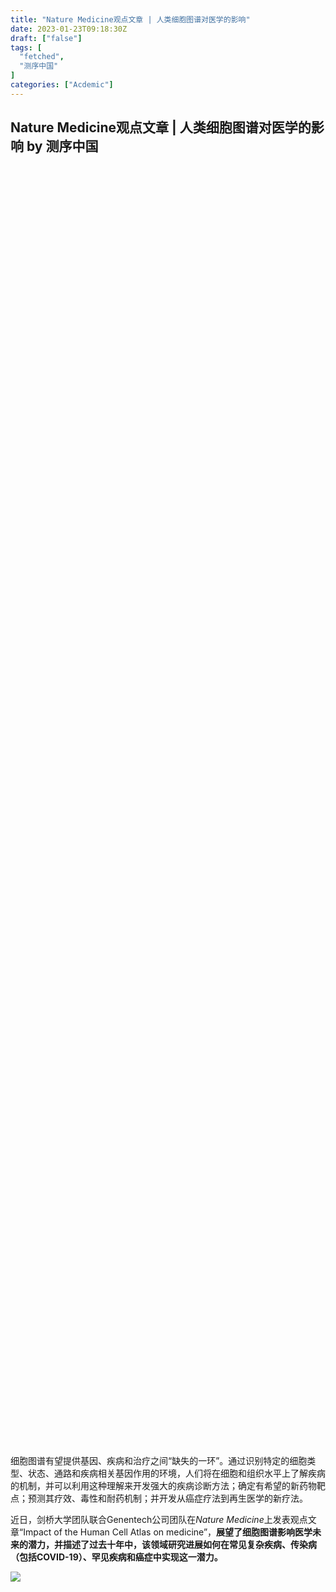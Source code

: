```yaml
---
title: "Nature Medicine观点文章 | 人类细胞图谱对医学的影响"
date: 2023-01-23T09:18:30Z
draft: ["false"]
tags: [
  "fetched",
  "测序中国"
]
categories: ["Acdemic"]
---
```

Nature Medicine观点文章 | 人类细胞图谱对医学的影响 by 测序中国
------
<div><section><section powered-by="xiumi.us"><section><section powered-by="xiumi.us"><section><section powered-by="xiumi.us"><section><section><section powered-by="xiumi.us"><section><svg viewbox="0 0 1 1"></svg></section></section><section powered-by="xiumi.us"><section><svg viewbox="0 0 1 1"></svg></section></section></section><section><section powered-by="xiumi.us"><section><svg viewbox="0 0 1 1"></svg></section></section><section powered-by="xiumi.us"><section><svg viewbox="0 0 1 1"></svg></section></section></section></section></section></section><section><section powered-by="xiumi.us"><p><br></p></section><section powered-by="xiumi.us"><section><p><span>细胞图谱有望提供基因、疾病和治疗之间“缺失的一环”。通过识别特定的细胞类型、状态、通路和疾病相关基因作用的环境，人们将在细胞和组织水平上了解疾病的机制，并可以利用这种理解来开发强大的疾病诊断方法；确定有希望的新药物靶点；预测其疗效、毒性和耐药机制；并开发从癌症疗法到再生医学的新疗法。</span></p></section></section><section powered-by="xiumi.us"><section><p><span>近日，剑桥大学团队联合Genentech公司团队在<em>Nature Medicine</em>上发表观点文章“Impact of the Human Cell Atlas on medicine”，<strong>展望了细胞图谱影响医学未来的潜力，并描述了过去十年中，该领域研究进展如何在常见复杂疾病、传染病（包括COVID-19）、罕见疾病和癌症中实现这一潜力。</strong></span></p><p><img data-cropselx1="0" data-cropselx2="553" data-cropsely1="1" data-cropsely2="218" data-ratio="0.25809435707678074" data-src="https://mmbiz.qpic.cn/mmbiz_png/DMKW2dzPflLPWG2Dd4Rn9ibWSvZ76fLLKQt5BkSKbibTEYvt58xqlR6qRYbBoxOI4zpKR7EWng5KGqNUHvwxCAQg/640?wx_fmt=png" data-type="png" data-w="1081" src="https://mmbiz.qpic.cn/mmbiz_png/DMKW2dzPflLPWG2Dd4Rn9ibWSvZ76fLLKQt5BkSKbibTEYvt58xqlR6qRYbBoxOI4zpKR7EWng5KGqNUHvwxCAQg/640?wx_fmt=png"></p></section></section></section><section><section powered-by="xiumi.us"><section><section><section powered-by="xiumi.us"><section><svg viewbox="0 0 1 1"></svg></section></section><section powered-by="xiumi.us"><section><svg viewbox="0 0 1 1"></svg></section></section></section><section><section powered-by="xiumi.us"><section><svg viewbox="0 0 1 1"></svg></section></section><section powered-by="xiumi.us"><section><svg viewbox="0 0 1 1"></svg></section></section></section></section></section></section></section></section></section></section><p><span>疾病发生是由于细胞状态改变以及细胞生态系统异常所导致的——这种改变或异常受到遗传因素和环境因素的驱动。为了深入了解疾病发生机制，发现并提供新的治疗方法，研究人员需要了解细胞内部信息，及其在健康和疾病中的相互作用。虽然几十年来，人们一直在朝这个方向努力，但技术挑战限制了人们更大规模、更精密尺度和更高分辨率来探究人类疾病的能力。</span></p><p><span>过去十年中，单细胞和空间基因组学的技术突破为健康和疾病领域的细胞和组织图谱研究开辟了道路，并影响了医学的各个方面。这些突破包括了解疾病基因起作用的细胞类型和通路，在细胞和多细胞水平上破译疾病发生和进展机制，定义疾病监测和诊断的新特征，发现和开发新的分子、基因和细胞疗法，并跟踪它们对患者的影响。</span></p><p><span>由于只有参照健康才能充分理解疾病，反之亦然，实现这一愿景将需要所有人类细胞的综合参考图谱，作为理解人类健康和诊断、监测和治疗疾病的基础。绘制人类细胞图谱带来了重大的管理和技术挑战，国际人类细胞图谱（HCA）计划正在应对这些挑战。</span></p><section><span>自单细胞分析方法出现不到10年，HCA推出5年以来，该领域在提供人类健康相关发现方面取得了巨大进步，并迅速开发和应用了新方法来解决医疗问题。<strong>在这里，我们探讨了细胞图谱加速生物医学发展的关键方式及其未来潜力。</strong></span></section><section><section powered-by="xiumi.us"><section><section powered-by="xiumi.us"><section><p><span><strong><strong>了解疾病生物学：从基因到细胞、通路和组织</strong></strong></span></p></section></section></section></section></section><p><br></p><section><section powered-by="xiumi.us"><section><section powered-by="xiumi.us"><p><strong><span>1.从疾病相关基因到作用细胞</span></strong></p></section></section></section></section><p><span>遗传变异——无论是常见的还是罕见的——都可能会增加患病风险。人类遗传学研究已经确定了超过10万个与不同人类特征相关的遗传变异，但要了解这些变异在疾病中的作用，还必须了解其表达和作用细胞。在罕见疾病中，相关细胞类型可能是未知的，甚至是未发现的。在常见复杂疾病中，来自全基因组关联研究（GWAS）和全表型关联研究的候选位点通常位于非编码区域，这些区域难以连接到受影响的蛋白质编码基因、作用细胞或功能细胞。此外，<strong>即使常见和罕见疾病具有相似的临床表型，也可能是不同基因变异的结果，因此在通路或细胞水平上识别共同机制更具挑战性。</strong></span></p><p><span>细胞图谱提供了一种解决这些挑战的方法。（图1）在罕见的孟德尔遗传疾病中，通过健康组织图谱发现了新细胞类型，包括罕见细胞，它们独特地表达关键疾病基因，甚至纠正了长期以来的假设。例如，肺离子细胞——在气管细胞图谱中发现的一种新型罕见细胞类型——是表达CFTR8、9的主要细胞类型，CFTR8、9是囊性纤维化的致病基因。特别是，对人类发育细胞图谱（HDCA）的研究可以揭示出生时表现的孟德尔遗传性疾病，例如发育中与成人肠神经系统中不同结肠病变体的细胞起源，或21三体对骨髓造血干细胞及其生态位的影响。</span></p><section><span>在常见的复杂疾病中，类似的分析在许多炎症、自身免疫、神经退行性疾病、呼吸、纤维化和其他疾病中，使用相关组织的健康和疾病图谱，揭示了新的关联。由于大多数风险变异位于非编码区域，整合GWAS汇总统计数据、细胞谱和染色质数据，以及细胞染色质和RNA的联合谱，可以进一步促进并发现此类关联。<strong>由于常见疾病基因通常具有多效性，更广泛的跨组织图谱有助于更好地解读它们在全身的影响</strong>。最后，图谱还允许研究人员从个体风险基因的水平转移到它们所参与的模块和通路，从而帮助破译基因功能，发现因果过程，并在通路水平上分析具有相似发病率的疾病，即使潜在的基因是不同的。</span></section><section><section powered-by="xiumi.us"><section><section powered-by="xiumi.us"><p><strong><span>2.重塑疾病组织中的细胞组成和多细胞结构</span></strong></p></section></section></section></section><p><span>细胞内在和细胞外在的变化在发病机制中都起着关键作用，并且可以作为治疗的靶标，但细胞内部通路的变化和细胞组成的变化在批量分析中往往会混淆。细胞图谱提供的细胞分辨率和越来越大的空间分辨率对此进行了区分，并允许在健康和疾病之间进行更准确和敏感的比较，如 IBD、哮喘、肺纤维化、类风湿性关节炎、糖尿病肾病、心肌病、阿尔茨海默病和许多其他常见疾病。</span></p><section><span>组分和细胞内在表达变化都可以在多种细胞类型之间进行协调，从而导致疾病中多细胞群落的转变。例如，将克罗恩病患者回肠中的细胞组成与健康参考图谱进行比较，确定了一个独特的免疫和基质细胞多细胞群落。与健康参照的比较也有助于破译驱动这些协调细胞群落的机制，以及它们组成细胞内的基因通路。例如，与健康组织相比，牛皮癣皮肤损伤的特征是特定类别的巨噬细胞和血管内皮细胞的扩张，它们分别通过趋化因子CXCL8及其受体ACKR1相互作用。最后，计算方法可以恢复多细胞基因通路，其中细胞内在通路在跨样本或物理生态位的多种不同细胞类型之间进行协调。</span></section><section><section powered-by="xiumi.us"><section><section powered-by="xiumi.us"><p><strong><span>3.绘制肿瘤中恶性细胞和微环境细胞</span></strong></p></section></section></section></section><p><span>细胞和空间基因组图谱也正在改变人们对癌症生物学的理解。<strong>将实体瘤与健康参考进行比较分析有助于绘制其生物学复杂性</strong>——将恶性区室中的遗传和表观遗传变异与肿瘤微环境中的细胞多样性相结合，有助于确定相关的疾病机制和治疗干预的机会，以及耐药机制，还可以预测对治疗反应的细胞群落，以及成人和儿童肿瘤的细胞起源。</span></p><section><img data-cropselx1="0" data-cropselx2="548" data-cropsely1="0" data-cropsely2="385" data-ratio="0.7021897810218978" data-src="https://mmbiz.qpic.cn/mmbiz_png/DMKW2dzPflLPWG2Dd4Rn9ibWSvZ76fLLKAUOdfyEPUqZYHib8rSOGOQySo9tiajRuFHIpk3VktKMPSCRoktRPNTQQ/640?wx_fmt=png" data-type="png" data-w="685" src="https://mmbiz.qpic.cn/mmbiz_png/DMKW2dzPflLPWG2Dd4Rn9ibWSvZ76fLLKAUOdfyEPUqZYHib8rSOGOQySo9tiajRuFHIpk3VktKMPSCRoktRPNTQQ/640?wx_fmt=png"></section><section><span>图1: 人类细胞图谱的潜在医学影响和面临的挑战。左图，从细胞图谱中得出的关于疾病机制、诊断和治疗的重要见解。右图，影响医疗的关键技术和基本障碍，包括多样性、数据可用性和了解疾病进展。</span></section><section><section powered-by="xiumi.us"><section><section powered-by="xiumi.us"><section><p><span><strong><strong>诊断和治疗：对新临床方法的单细胞洞察</strong></strong></span></p></section></section></section></section></section><p><br></p><section><section powered-by="xiumi.us"><section><section powered-by="xiumi.us"><p><strong><span>1.走向高分辨率细胞和组织诊断的未来</span></strong></p></section></section></section></section><p><span>单细胞测序（如全血细胞计数（CBC）和白细胞计数）联合组织病理学，对体内所有细胞类型及其在疾病中作用的了解将改变普通诊断工具的未来。<strong>健康参考图谱、疾病图谱以及基础实验室和计算方法应允许开发具有更高分辨率和更广泛分子范围的新检测方法，以及改进对个体患者结果的解释</strong>（图1）。</span></p><p><span>对于CBC，我们设想<strong>未来的“CBC 2.0”，是一个有核血细胞的高分辨率图谱，可用于每种疾病。</strong>目前，丰富且不断增长的人类参考图谱涵盖了数千个个体和数千万个细胞，包括多种疾病的外周血单核细胞图谱和多种组织中的免疫细胞图谱。</span></p><p><span>这样的参考可以形成新的诊断分析和更好的解释基础，将外周细胞的特征与健康和疾病组织中的细胞特征联系起来。令人兴奋的是，血液免疫细胞图谱的单细胞分析开始为我们对治疗反应和预后的理解提供信息，包括已经确定肿瘤中抗PD1反应的血液相关开创性研究。</span></p><p><span>对于组织病理学这一医学主力军，我们设想将传统的H&amp;E染色技术升级至H&amp;E2.0技术。<strong>在未来H&amp;E2.0的版本中，临床医生可以将单细胞转录组数据、空间转录组数据叠加在一张标准组织切片H&amp;E染色图上，统一基因组学和组织学信息以辅助诊断，甚至可以通过针对空间数据的机器学习算法模型构建来预测H&amp;E染色样本的分子图谱</strong>。这在单基因和多基因IBD中得到了很好地验证。目前的算法已经能够将低分辨率方法反卷积到单细胞分辨率，投射空间表达未直接检测的基因，并恢复组织中可重复的空间分子特征。 如果有足够的数据，算法还可以将分子图谱和组织学相互映射，目的是根据组织学预测表达，从而形成H&amp;E 2.0方法的基础。</span></p><section><span>早期研究已开始显示此类未来分析的潜在影响，以及图谱如何提供必要的工具来解释为什么治疗在细胞和组织水平上对患者有效或无效，预测潜在的靶向毒性、疗效以及内在和获得性耐药的潜在机制。首先，根据表达治疗靶点的细胞类型，<strong>健康参考对于预测分子和细胞疗法的靶向毒性风险具有无可估量的价值</strong>。例如，近期一项研究表明，CD19在壁细胞、血管平滑肌细胞和血脑屏障周细胞中的表达可能解释CD19靶向嵌合抗原受体T细胞的神经毒性。用于安全评估关键模型（如大鼠和猕猴）的跨物种参考图谱将是无价的。对于癌症的反应和耐药性，分析肿瘤中的恶性和免疫细胞，引流淋巴结或外周可以帮助监测反应并提供耐药性的信息，例如，抗PD-L1治疗或化疗的反应。</span></section><section><section powered-by="xiumi.us"><section><section powered-by="xiumi.us"><p><strong><span>2.用于药物发现的高分辨率和大规模并行方法</span></strong></p></section></section></section></section><h3><span>对于分子药物发现，参考图谱、单细胞和空间基因组学通过耦合丰富、复杂和可解释的分子谱表型（可能与患者细胞相关），为所需细胞状态的高分辨率表型筛选开辟了道路筛选。扰动序列筛选（具有单细胞基因组学读数的汇集遗传筛选）已经表征了大量基因、与常见复杂疾病相关非编码变异的扰动对单细胞谱的影响以及癌症和发育障碍中的编码变异，并且可以在细胞培养或共培养、类器官或动物模型中进行。同时，带有scRNA-seq的聚焦小分子筛选也开始进行。此外，机器学习算法可以越来越多地针对此类数据进行训练，以生成模型来预测同一细胞环境中一个或多个基因的额外扰动或新生物环境中相同扰动的影响。</span></h3><h3><span>对于再生医学和细胞治疗，单细胞图谱增强了我们在人类组织中恢复再生机制作为治疗靶点的能力，帮助药物发现开发更好的类器官模型，并定义更好的工程细胞疗法。在不同情况下，与参考图谱的比较首先<strong>有助于定义所需的靶标状态</strong>，然后<strong>有助于筛选达到该状态的细胞或类器官</strong>，最后<strong>有助于监测细胞治疗对人类患者的影响和状态</strong>。例如，在生成人体衍生模型时，健康和疾病参考图谱有助于比较模型和人体组织，识别缺失的细胞组分，并预测分子机制以改进模型，如帕金森病治疗、引入自闭症相关基因变异的脑类器官模型、肠道肠样培养物、胸腺T细胞和子宫内膜类器官模型。 此外，对于体内组织重编程，参考图谱<strong>有助于推断分化机制并评估治疗是否具有预期效果</strong>。最后，对于工程化细胞疗法，扰动序列方法有助于筛选可产生治疗所需细胞状态的扰动，单细胞分析有助于在对患者进行治疗之前，以及在对普通疾病和癌症的T细胞治疗之后，对所产生的效果进行描述。</span></h3><section><img data-cropselx1="0" data-cropselx2="548" data-cropsely1="0" data-cropsely2="600" data-ratio="1.3416058394160584" data-src="https://mmbiz.qpic.cn/mmbiz_png/DMKW2dzPflLPWG2Dd4Rn9ibWSvZ76fLLKCUWO1BRGmJno4o9qRARjIG4RsJCiaqpCLY50LSa3jFNaFDwnPjeSrgw/640?wx_fmt=png" data-type="png" data-w="685" src="https://mmbiz.qpic.cn/mmbiz_png/DMKW2dzPflLPWG2Dd4Rn9ibWSvZ76fLLKCUWO1BRGmJno4o9qRARjIG4RsJCiaqpCLY50LSa3jFNaFDwnPjeSrgw/640?wx_fmt=png"></section><p><span>图2：HCA已收集到广泛的器官和疾病组织的单细胞图谱。上图展示健康组织中关键器官和系统（粗体），以及与不同组织相关的常见复杂疾病（蓝色）、肿瘤（橙色）、罕见疾病（绿色）、传染性疾病（黄色），或其他问题（黑色）。</span></p><section><section powered-by="xiumi.us"><section><section powered-by="xiumi.us"><section><p><span><strong><strong>细胞图谱在医学中面临的挑战</strong></strong></span><span></span></p></section></section></section></section></section><p><span>为了实现细胞图谱在医学中的变革潜力，需要克服技术、实践和基础方面的重大挑战（图1）。首先，<strong>我们必须确保细胞图谱能够造福全人类，实现这一目标的方法是绘制反映人类多样性（从祖先到地理）的健康和疾病图谱，并让全球各地精通这些方法的科学家参与进来。</strong>这一直是人类细胞图谱计划自成立以来的核心目标。</span></p><p><span>为了在现实环境中有效部署，实验室方法需要具有足够的成本效益和稳健性，以增强筛选和采用的能力，包括在资源贫乏的地区。实验室和诊所之间的联系也需要进一步加强，包括建立更多具有丰富元数据的生物样本库资源，对来自临床注释和不同队列的样本进行大规模分析，以及开发更好的实验方法来利用样本库样本，尤其是福尔马林固定样本的石蜡包埋问题，仍然与许多单细胞方法不兼容。</span></p><p><span>在关键的计算挑战中，需要开放数据来反映人类多样性以训练计算模型，同时适当保护患者隐私；从静态快照解码细胞动力学的方法；用于高效搜索靶标基因、细胞状态和细胞类型的算法和平台；以及实验室和计算之间的快速迭代，以设计用于筛选和治疗的人类来源类器官和细胞。</span></p><section><span>其他挑战更为根本。首先，虽然传统表达谱分析能够获得分子机制与疾病治疗的潜在关联，但是证明基因、信号通路、细胞状态的致病作用仍然需要更为直接的证据。在遗传筛选或人类遗传队列和临床试验中使用单细胞和空间基因组学，进行因果推断，将有助于实现我们对疾病的理解从相关性到因果性的质的飞跃。此外，虽然细胞图谱揭示了疾病发展过程中的许多变化，但它们通常侧重于疾病的发生，而不是预后和进展。纵向研究可以应对这一挑战，但需要长期投入。更广泛地说，<strong>细胞图谱是我们战胜疾病的武器库中的一个重要工具，但不是灵丹妙药。就像人类基因组计划对医学的影响，计划本身并没有“解决”疾病，而是为生物医学的许多领域奠定了关键基础。</strong></span></section><section><section powered-by="xiumi.us"><section><section powered-by="xiumi.us"><section><p><span><strong>结 论</strong></span></p></section></section></section></section></section><p><span>单细胞和空间图谱的不断发展，改变了我们在细胞和组织水平上对不同疾病的理解，并为诊断学、药物发现和新治疗途径的发展提供了信息。这对COVID-19等新疾病，癌症等长期疾病以及罕见和常见复杂疾病都产生了影响。这一进展在很大程度上是由实验技术和计算算法的兴起所推动的，这些技术适用于生物医学各个阶段的研究，包括从了解机制到诊断和治疗疾病。随着测序技术、细胞操作和空间分析方面的技术进步，以及在规模和分辨率上迅速增长（成本下降），使得收集临床工作所需的跨性别、年龄、血统和人口统计学的不同参考图谱成为可能，同时，它们还能够在人类患者体内和患者之间进行大规模采样，这对于了解和监测疾病以及对药物发现至关重要的筛选实验是所必需的。这将有助于实现人类细胞图谱的目标：形成一个参考图谱，作为了解人类健康以及诊断、监测和治疗疾病的基础。</span></p><p><span>论文原文：</span></p><section><span>Rood, J.E., Maartens, A., Hupalowska, A. et al. Impact of the Human Cell Atlas on medicine. Nat Med 28, 2486–2496 (2022). https://doi.org/10.1038/s41591-022-02104-7</span></section><section><section powered-by="xiumi.us"><section><section powered-by="xiumi.us"><section><svg viewbox="0 0 1 1"></svg></section></section></section><section><section powered-by="xiumi.us"><section><svg viewbox="0 0 1 1"></svg></section></section><section powered-by="xiumi.us"><section><svg viewbox="0 0 1 1"></svg></section></section><section powered-by="xiumi.us"><section><p><strong>END</strong></p></section></section><section powered-by="xiumi.us"><section><svg viewbox="0 0 1 1"></svg></section></section><section powered-by="xiumi.us"><section><svg viewbox="0 0 1 1"></svg></section></section></section></section><section powered-by="xiumi.us"><section><img data-ratio="1.7245763" data-src="https://mmbiz.qpic.cn/mmbiz_gif/DMKW2dzPflLXZ8PZviaYKBl2teOpSHiaVWpB7ZRMkCicefJzm8beFKbKHG7NYqYJjIuPopia1yTcicWcJc0WJb8myOg/640?wx_fmt=gif&amp;wxfrom=5&amp;wx_lazy=1" data-type="gif" data-w="236" src="https://mmbiz.qpic.cn/mmbiz_gif/DMKW2dzPflLXZ8PZviaYKBl2teOpSHiaVWpB7ZRMkCicefJzm8beFKbKHG7NYqYJjIuPopia1yTcicWcJc0WJb8myOg/640?wx_fmt=gif&amp;wxfrom=5&amp;wx_lazy=1"></section></section><section powered-by="xiumi.us"><section><section powered-by="xiumi.us"><section><p><span><strong>热文</strong></span></p><p><span><strong>推荐</strong></span></p></section></section></section><section><section powered-by="xiumi.us"><p>Happy</p><p>NewYear</p></section></section></section><section powered-by="xiumi.us"><section><section powered-by="xiumi.us"><section><section powered-by="xiumi.us"><section><svg viewbox="0 0 1 1"></svg></section></section></section><section><section powered-by="xiumi.us"><section><svg viewbox="0 0 1 1"></svg></section></section></section></section><section powered-by="xiumi.us"><section><svg viewbox="0 0 1 1"></svg></section></section></section></section><section powered-by="xiumi.us"><section><section powered-by="xiumi.us"><p><a target="_blank" href="http://mp.weixin.qq.com/s?__biz=MzA5NTYzMzAyNQ==&amp;mid=2650251708&amp;idx=1&amp;sn=68df15f6ecb91c81d7a4e1a55bad6882&amp;chksm=88bf6a52bfc8e3447a5e06518d8d78bff36eb80b76726690c19bfc824c2f25cda07dacdc6917&amp;scene=21#wechat_redirect" textvalue="Nat Genet发布迄今最全面的人类肺细胞空间图谱，首次揭示腺体相关的免疫生态位" linktype="text" imgurl="" imgdata="null" data-itemshowtype="0" tab="innerlink" data-linktype="2" hasload="1"><span>Nat Genet发布迄今最全面的人类肺细胞空间图谱，首次揭示腺体相关的免疫生态位</span></a></p></section></section></section><section powered-by="xiumi.us"><section><section powered-by="xiumi.us"><p><a target="_blank" href="http://mp.weixin.qq.com/s?__biz=MzA5NTYzMzAyNQ==&amp;mid=2650251681&amp;idx=1&amp;sn=2fd7f2a91bf251791c80b672952c5ce2&amp;chksm=88bf6a4fbfc8e359cd8a893f21622e820b69283b7681569dd8bf68eec29bb81c72f54446ef7b&amp;scene=21#wechat_redirect" textvalue="1ml血液，准确率86%！谭蔚泓/韩达/张朝团队开发自动化DNA计算平台，实现4小时快速诊断急性呼吸道感染" linktype="text" imgurl="" imgdata="null" data-itemshowtype="0" tab="innerlink" data-linktype="2" hasload="1"><span>1ml血液，准确率86%！谭蔚泓/韩达/张朝团队开发自动化DNA计算平台，实现4小时快速诊断急性呼吸道感染</span></a></p></section></section></section><section powered-by="xiumi.us"><section><section powered-by="xiumi.us"><p><a target="_blank" href="http://mp.weixin.qq.com/s?__biz=MzA5NTYzMzAyNQ==&amp;mid=2650251676&amp;idx=1&amp;sn=9d13363825afb03cf3a38d9797e402b7&amp;chksm=88bf6a72bfc8e364a2d2bf9e014152b9d61a23c9b79a01f8c3520df1d64cd9ced20f82a6dd05&amp;scene=21#wechat_redirect" textvalue="一次检测、药物任选、不再“一药一伴随”——FDA提出全新的伴随诊断药物审批模式" linktype="text" imgurl="" imgdata="null" data-itemshowtype="0" tab="innerlink" data-linktype="2" hasload="1"><span>一次检测、药物任选、不再“一药一伴随”——FDA提出全新的伴随诊断药物审批模式</span></a></p></section></section></section><section powered-by="xiumi.us"><section><section powered-by="xiumi.us"><p><a target="_blank" href="http://mp.weixin.qq.com/s?__biz=MzA5NTYzMzAyNQ==&amp;mid=2650251503&amp;idx=1&amp;sn=039dc88cbfb24ef1b172987335e6f4e1&amp;chksm=88bf6b01bfc8e21737199f407fb00661145ff68f6cf7608f2cb3af1b95e861d45609f1df44c6&amp;scene=21#wechat_redirect" textvalue="仅数μL血液或可同时识别12种常见癌症！基于Olink技术的泛癌血液蛋白质组分析初步结果发布" linktype="text" imgurl="" imgdata="null" data-itemshowtype="0" tab="innerlink" data-linktype="2" hasload="1"><span>仅数μL血液或可同时识别12种常见癌症！基于Olink技术的泛癌血液蛋白质组分析初步结果发布</span></a></p></section></section></section></section><p><span><img data-backh="288" data-backw="576" data-copyright="0" data-fileid="502746635" data-ratio="0.5" data-src="https://mmbiz.qpic.cn/mmbiz_gif/DMKW2dzPflITfToxw7teIvyofv8GDEPfVpOaV6zUHwv1TAmvVvcSicmgiax1sIZiby5sLiaORyKKMy9S4RwYickByHg/640?wx_fmt=gif&amp;wxfrom=5&amp;wx_lazy=1" data-type="gif" data-w="1000" width="660px" src="https://mmbiz.qpic.cn/mmbiz_gif/DMKW2dzPflITfToxw7teIvyofv8GDEPfVpOaV6zUHwv1TAmvVvcSicmgiax1sIZiby5sLiaORyKKMy9S4RwYickByHg/640?wx_fmt=gif&amp;wxfrom=5&amp;wx_lazy=1"></span></p><p><span><span>喜欢就点个“在看”吧</span></span></p><p><mp-style-type data-value="3"></mp-style-type></p></div>  
<hr>
<a href="https://mp.weixin.qq.com/s/kCnQmlXZVo0X8lkqJ_Am6Q",target="_blank" rel="noopener noreferrer">原文链接</a>
